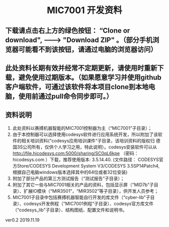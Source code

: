 # <center> MIC7001 开发资料 </center>

## 下载请点击右上方的绿色按钮： “Clone or download", --->  "Download ZIP" 。（部分手机浏览器可能看不到该按钮，请通过电脑的浏览器访问）

## 此处资料长期有效并经常不定期更新，请使用时重新下载，避免使用过期版本。（如果愿意学习并使用github客户端软件，可通过该软件将本项目clone到本地电脑，使用前通过pull命令同步即可。）



## 资料说明

1. 此处资料以赛搏机器智能的MIC7001控制器为主（“MIC7001”子目录）；
2. 由于本控制器可以选择使用codesys软件进行应用系统开发，所以附加了该软件的相关培训资料(”codesys应用培训课件“子目录，该培训资料的版权归 德国3S公司所有，仅供个人学习之用，特此说明）。codesys安装软件可以从  http://file.hicodesys.com:5000/sharing/SC0qL6kpe   （密码：  hicodesys.com  ）下载，推荐使用版本: 3.5.14.40. (文件路径： CODESYS官方Store/CODESYS Development System V3/CODESYS 3.5SP14Patch4, 根据自己电脑windows版本选择其中的64位或者32位安装)
3. 附加了部分产品的第三方测试报告（“测试报告”子目录）；
4. 附加了其它一些与MIC7001相关的产品的资料，包括显示屏（“MID7b”子目录）、扩展IO模块（“MIR3501”，“MIR3502”等子目录），供开发人员参考；
5. MIC7001子目录中包括赛搏机器智能自行开发的库文件（“cyber-lib"子目录）、codesys开发例程（”MIC7001例程“子目录）、codesys官方库文件（“codesys_lib"子目录）、结构图纸、配置文件和说明书。

ver0.2 2019.11.19



